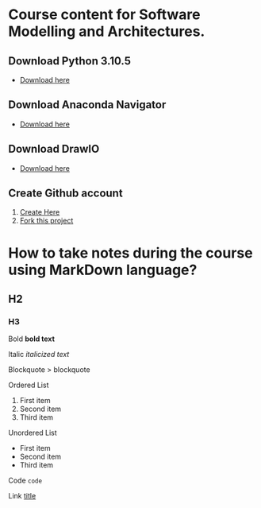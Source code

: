 # Course content for Software Modelling and Architectures.


## Download Python 3.10.5

- [Download here](https://www.python.org/downloads/release/python-3105/)

## Download Anaconda Navigator

- [Download here](https://www.anaconda.com/products/distribution)


## Download DrawIO

- [Download here](https://github.com/jgraph/drawio-desktop/releases)


## Create Github account

1. [Create Here](https://github.com/)
2. [Fork this project](https://github.com/magedhelmy1/CourseTS2080)



# How to take notes during the course using MarkDown language?

## H2

### H3

Bold **bold text**

Italic _italicized text_

Blockquote > blockquote

Ordered List

1. First item
2. Second item
3. Third item

Unordered List

- First item
- Second item
- Third item

Code `code`

Link [title](https://www.example.com)
